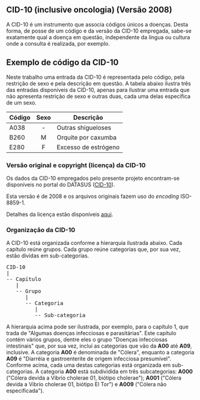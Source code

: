 ## CID-10 (inclusive oncologia) (Versão 2008)

A CID-10 é um instrumento que associa códigos
únicos a doenças. Desta forma, de posse de um código e da versão da CID-10
empregada, sabe-se exatamente qual a doença em questão, independente da
língua ou cultura onde a consulta é realizada, por exemplo.

## Exemplo de código da CID-10

Neste trabalho uma entrada da CID-10 é representada pelo código,
pela restrição de sexo e pela descrição em questão. A tabela abaixo ilustra
três das entradas disponíveis da CID-10, apenas para ilustrar uma entrada que
não apresenta restrição de sexo e outras duas, cada uma delas específica de um
sexo.

| Código | Sexo | Descrição            |
| ------ | :--: | -------------------- |
| A038   |  -   | Outras shigueloses   |
| B260   |  M   | Orquite por caxumba  |
| E280   |  F   | Excesso de estrógeno |

### Versão original e copyright (licença) da CID-10

Os dados da CID-10 empregados pelo presente projeto encontram-se disponíveis
no portal do DATASUS
([CID-10](http://www.datasus.gov.br/cid10/V2008/cid10.htm)).

Esta versão é de 2008 e os arquivos originais fazem uso do _encoding_
ISO-8859-1.

Detalhes da licença estão disponíveis
[aqui](http://www.datasus.gov.br/cid10/V2008/cid10.htm).

### Organização da CID-10

A CID-10 está organizada conforme a hierarquia ilustrada abaixo.
Cada capítulo reúne grupos. Cada grupo reúne categorias que,
por sua vez, estão dividas em sub-categorias.

<pre>
CID-10
|
-- Capítulo 
   |
   -- Grupo
      |
      -- Categoria
         |
         -- Sub-categoria
</pre>

A hierarquia acima pode ser ilustrada, por exemplo, para o capítulo 1,
que trada de "Algumas doenças infecciosas e parasitárias". Este capítulo contém vários grupos, dentre eles o grupo "Doenças infecciosas intestinais" que, por sua vez, inclui as categorias que vão da **A00** até **A09**, inclusive. A categoria **A00** é denominada de "Cólera", enquanto a categoria **A09** é "Diarréia e gastroenterite de origem infecciosa presumível". Conforme acima, cada uma destas categorias está organizada em sub-categorias. A categoria **A00** está subdividida
em três subcategorias: **A000** ("Cólera devida a Vibrio cholerae 01, biótipo
cholerae"); **A001** ("Cólera devida a Vibrio cholerae 01, biótipo El Tor") e
**A009** ("Cólera não especificada").
